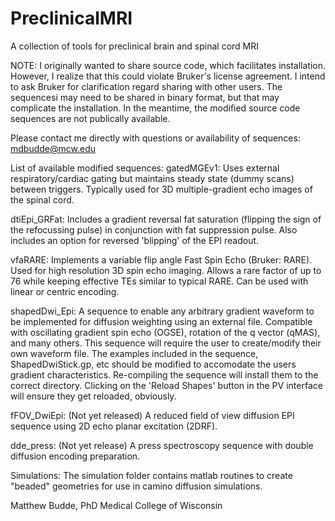 # PreclinicalMRI
A collection of tools for preclinical brain and spinal cord MRI

NOTE: I originally wanted to share source code, which facilitates installation.  However, I realize that this could violate Bruker's license agreement.  I intend to ask Bruker for clarification regard sharing with other users.  The sequencesi may need to be shared in binary format, but that may complicate the installation.  In the meantime, the modified source code sequences are not publically available.

Please contact me directly with questions or availability of sequences: mdbudde@mcw.edu


List of available modified sequences:
gatedMGEv1: 
Uses external respiratory/cardiac gating but maintains steady state (dummy scans) between triggers.  Typically used for 3D multiple-gradient echo images of the spinal cord.

dtiEpi_GRFat: 
Includes a gradient reversal fat saturation (flipping the sign of the refocussing pulse) in conjunction with fat suppression pulse.
Also includes an option for reversed 'blipping' of the EPI readout.

vfaRARE: 
Implements a variable flip angle Fast Spin Echo (Bruker: RARE).  Used for high resolution 3D spin echo imaging.  Allows a rare factor of up to 76 while keeping effective TEs similar to typical RARE.  Can be used with linear or centric encoding.

shapedDwi_Epi: 
A sequence to enable any arbitrary gradient waveform to be implemented for diffusion weighting using an external file.  Compatible with oscillating gradient spin echo (OGSE), rotation of the q vector (qMAS), and many others.
This sequence will require the user to create/modify their own waveform file.  The examples included in the sequence, ShapedDwiStick.gp, etc should be modified to accomodate the users gradient characteristics.  Re-compiling the sequence will install them to the correct directory. Clicking on the 'Reload Shapes' button in the PV interface will ensure they get reloaded, obviously.

fFOV_DwiEpi: (Not yet released)
A reduced field of view diffusion EPI sequence using 2D echo planar excitation (2DRF).

dde_press: (Not yet release)
A press spectroscopy sequence with double diffusion encoding preparation.


Simulations:
The simulation folder contains matlab routines to create "beaded" geometries for use in camino diffusion simulations.


Matthew Budde, PhD
Medical College of Wisconsin

